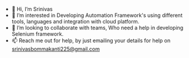 - 👋 Hi, I’m Srinivas
- 👀 I’m interested in Developing Automation Framework's using different tools, languages and integration with cloud platform. 
- 💞️ I’m looking to collaborate with teams, Who need a help in developing Selenium framework.
- 📫 Reach me out for help, by just emailing your details for help on srinivasbommakanti225@gmail.com

<!---
srinivasbommakanti225/srinivasbommakanti225 is a ✨ special ✨ repository because its `README.md` (this file) appears on your GitHub profile.
You can click the Preview link to take a look at your changes.
--->
